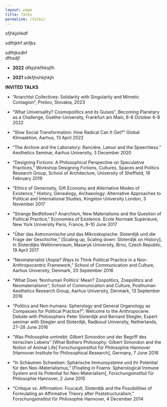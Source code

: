 ```yaml
---
layout: page
title: Talks
permalink: /talks/
---
```


sfjhkjshkdf

sdfhjkhf
ahfjks

sdfhjksdhf<br>
dfhsdjf

* **2022** dfkjshkfhksjfh

* **2021** sdkfjhshkjhkjh

**INVITED TALKS**<br>	
* “Anarchist Collectives: Solidarity with Singularity and Mimetic Contagion”, Prešov, Slovakia, 2023<br>

* “What Universality? Cosmopolitics and its Guises”, Becoming Planetary as a Challenge, Goethe-University, Frankfurt am Main, 6-8 October 6-8 2022<br>

* “Slow Social Transformation: How Radical Can It Get?” Global Klimaaktion, Aarhus, 13 April 2022<br>

* “The Archive and the Laboratory: Rancière, Latour and the Speechless.” Aesthetics Seminar, Aarhus University, 3 December 2020<br>

* “Designing Fictions: A Philosophical Perspective on Speculative Practices,” Workshop Designing Fictions, Cultures, Spaces and Politics Research Group, School of Architecture, University of Sheffield, 18 February 2019<br>

* “Ethics of Generosity, Gift Economy and Alternative Modes of Existence,” History, Genealogy, Archaeology: Alternative Approaches to Political and International Studies, Kingston University London, 3 November 2017<br>

* “Strange Bedfellows? Anarchism, New Materialisms and the Question of Political Practice,” Economies of Existence. Ecole Normale Supérieure, New York University Paris, France,  9–10 June 2017<br>

* “Über das Astronomische und das Mikroskopische: Sloterdijk und die Frage der Geschichte,” [Scaling up, Scaling down: Sloterdijk on History], In Sloterdijks Weltinnenraum, Masaryk University, Brno, Czech Republic, 19 April 2017<br>

* “Neomaterialist Utopia? Ways to Think Political Practice in a Non-Anthropocentric Framework,” School of Communication and Culture, Aarhus University, Denmark, 20 September 2016<br>

* “What Does ‘Nonhuman Politics’ Mean? Zoopolitics, Zoepolitics and Neomaterialisms”; School of Communication and Culture, Posthuman Aesthetics Research Group, Aarhus University, Denmark, 13 September 2016<br>

* “Politics and Non-humans: Spherology and General Organology as Compasses for Political Practice?”, Welcome to the Anthropocene. Debate with Philosophers Peter Sloterdijk and Bernard Stiegler, Expert seminar with Stiegler and Sloterdijk, Radboud University, Netherlands, 27–28 June 2016<br>

* “Was Philosophie umtreibt: Gilbert Simondon und der Begriff des tierischen Lebens” [What Bothers Philosophy: Gilbert Simondon and the Notion of Animal Life] Forschungsinstitut für Philosophie Hannover [Hannover Institute for Philosophical Research], Germany, 7 June 2016<br> 

* “In Schäumen Schweben: Sphärische Immunsysteme und ihr Potential für den Neo-Materialismus,” [Floating in Foams: Spherological Immune System and its Potential for Neo-Materialism], Forschungsinstitut für Philosophie Hannover, 2 June 2015<br> 

* “Critique vs. Affirmation: Foucault, Sloterdijk and the Possibilities of Formulating an Affirmative Theory after Poststructuralism,” Forschungsinstitut für Philosophie Hannover, 4 December 2014<br>
